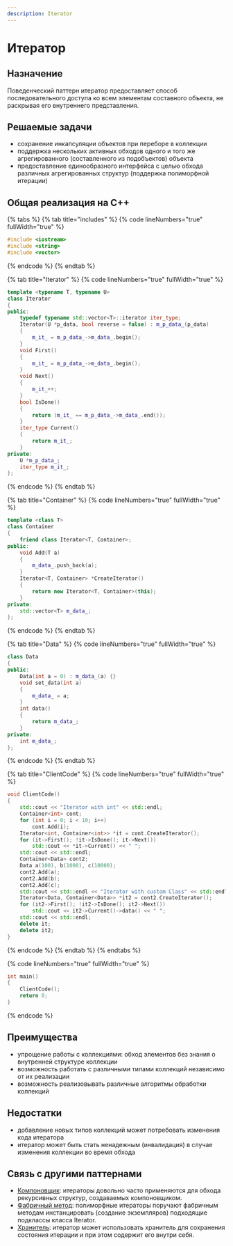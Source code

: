 ```yaml
---
description: Iterator
---
```


# Итератор

## Назначение

Поведенческий паттерн итератор предоставляет способ последовательного доступа ко всем элементам составного объекта, не раскрывая его внутреннего представления.

## Решаемые задачи

* сохранение инкапсуляции объектов при переборе в коллекции
* поддержка нескольких активных обходов одного и того же агрегированного (составленного из подобъектов) объекта
* предоставление единообразного интерфейса с целью обхода различных агрегированных структур (поддержка полиморфной итерации)

## Общая реализация на С++

{% tabs %}
{% tab title="includes" %}
{% code lineNumbers="true" fullWidth="true" %}
```cpp
#include <iostream>
#include <string>
#include <vector>
```
{% endcode %}
{% endtab %}

{% tab title="Iterator" %}
{% code lineNumbers="true" fullWidth="true" %}
```cpp
template <typename T, typename U>
class Iterator 
{
public:
    typedef typename std::vector<T>::iterator iter_type;
    Iterator(U *p_data, bool reverse = false) : m_p_data_(p_data) 
    {
        m_it_ = m_p_data_->m_data_.begin();
    }
    void First() 
    {
        m_it_ = m_p_data_->m_data_.begin();
    }
    void Next() 
    {
        m_it_++;
    }
    bool IsDone() 
    {
        return (m_it_ == m_p_data_->m_data_.end());
    }
    iter_type Current() 
    {
        return m_it_;
    }
private:
    U *m_p_data_;
    iter_type m_it_;
};
```
{% endcode %}
{% endtab %}

{% tab title="Container" %}
{% code lineNumbers="true" fullWidth="true" %}
```cpp
template <class T>
class Container 
{
    friend class Iterator<T, Container>;
public:
    void Add(T a) 
    {
        m_data_.push_back(a);
    }
    Iterator<T, Container> *CreateIterator() 
    {
        return new Iterator<T, Container>(this);
    }
private:
    std::vector<T> m_data_;
};
```
{% endcode %}
{% endtab %}

{% tab title="Data" %}
{% code lineNumbers="true" fullWidth="true" %}
```cpp
class Data 
{
public:
    Data(int a = 0) : m_data_(a) {}
    void set_data(int a) 
    {
        m_data_ = a;
    }
    int data() 
    {
        return m_data_;
    }
private:
    int m_data_;
};
```
{% endcode %}
{% endtab %}

{% tab title="ClientCode" %}
{% code lineNumbers="true" fullWidth="true" %}
```cpp
void ClientCode() 
{
    std::cout << "Iterator with int" << std::endl;
    Container<int> cont;
    for (int i = 0; i < 10; i++) 
        cont.Add(i);
    Iterator<int, Container<int>> *it = cont.CreateIterator();
    for (it->First(); !it->IsDone(); it->Next()) 
        std::cout << *it->Current() << " ";
    std::cout << std::endl;
    Container<Data> cont2;
    Data a(100), b(1000), c(10000);
    cont2.Add(a);
    cont2.Add(b);
    cont2.Add(c);
    std::cout << std::endl << "Iterator with custom Class" << std::endl;
    Iterator<Data, Container<Data>> *it2 = cont2.CreateIterator();
    for (it2->First(); !it2->IsDone(); it2->Next()) 
        std::cout << it2->Current()->data() << " ";
    std::cout << std::endl;
    delete it;
    delete it2;
}
```
{% endcode %}
{% endtab %}
{% endtabs %}

{% code lineNumbers="true" fullWidth="true" %}
```cpp
int main() 
{
    ClientCode();
    return 0;
}
```
{% endcode %}

## Преимущества

* упрощение работы с коллекциями: обход элементов без знания о внутренней структуре коллекции
* возможность работать с различными типами коллекций независимо от их реализации
* возможность реализовывать различные алгоритмы обработки коллекций

## Недостатки&#x20;

* добавление новых типов коллекций может потребовать изменения кода итератора
* итератор может быть стать ненадежным (инвалидация) в случае изменения коллекции во время обхода

## Связь с другими паттернами

* [Компоновщик](../structural-patterns/composite.md): итераторы довольно часто применяются для обхода рекурсивных структур, создаваемых компоновщиком.
* [Фабричный метод](../creationals-patterns/factory-method.md): полиморфные итераторы поручают фабричным методам инстанцировать (создание экземпляров) подходящие подклассы класса Iterator.
* [Хранитель](memento.md): итератор может использовать хранитель для сохранения состояния итерации и при этом содержит его внутри себя.
